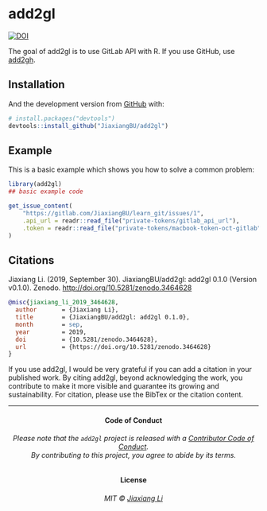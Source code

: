 
<!-- README.md is generated from README.Rmd. Please edit that file -->

# add2gl

<!-- badges: start -->

[![DOI](https://zenodo.org/badge/211744624.svg)](https://zenodo.org/badge/latestdoi/211744624)
<!-- badges: end -->

The goal of add2gl is to use GitLab API with R. If you use GitHub, use
[add2gh](https://github.com/JiaxiangBU/add2gh).

## Installation

And the development version from [GitHub](https://github.com/) with:

``` r
# install.packages("devtools")
devtools::install_github("JiaxiangBU/add2gl")
```

## Example

This is a basic example which shows you how to solve a common problem:

``` r
library(add2gl)
## basic example code
```

``` r
get_issue_content(
    "https://gitlab.com/JiaxiangBU/learn_git/issues/1",
    .api_url = readr::read_file("private-tokens/gitlab_api_url"),
    .token = readr::read_file("private-tokens/macbook-token-oct-gitlab")
)
```

## Citations

Jiaxiang Li. (2019, September 30). JiaxiangBU/add2gl: add2gl 0.1.0
(Version v0.1.0). Zenodo. <http://doi.org/10.5281/zenodo.3464628>

``` bibtex
@misc{jiaxiang_li_2019_3464628,
  author       = {Jiaxiang Li},
  title        = {JiaxiangBU/add2gl: add2gl 0.1.0},
  month        = sep,
  year         = 2019,
  doi          = {10.5281/zenodo.3464628},
  url          = {https://doi.org/10.5281/zenodo.3464628}
}
```

If you use add2gl, I would be very grateful if you can add a citation in
your published work. By citing add2gl, beyond acknowledging the work,
you contribute to make it more visible and guarantee its growing and
sustainability. For citation, please use the BibTex or the citation
content.

-----

<h4 align="center">

**Code of Conduct**

</h4>

<h6 align="center">

Please note that the `add2gl` project is released with a [Contributor
Code of Conduct](.github/CODE_OF_CONDUCT.md).<br>By contributing to this
project, you agree to abide by its terms.

</h6>

<h4 align="center">

**License**

</h4>

<h6 align="center">

MIT © [Jiaxiang Li](LICENSE.md)

</h6>

